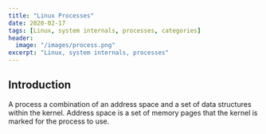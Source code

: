 ```yaml
---
title: "Linux Processes"
date: 2020-02-17
tags: [Linux, system internals, processes, categories]
header:
  image: "/images/process.png"
excerpt: "Linux, system internals, processes"
---
```


## Introduction

A process a combination of an address space and a set of data structures within the kernel. Address space is a set of memory pages that the kernel is marked for the process to use. 
